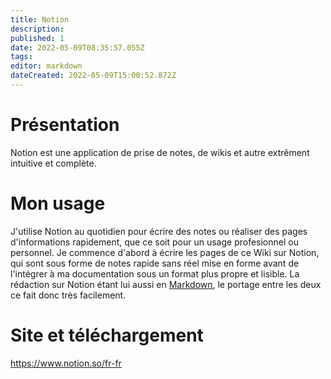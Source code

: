 ```yaml
---
title: Notion
description: 
published: 1
date: 2022-05-09T08:35:57.055Z
tags: 
editor: markdown
dateCreated: 2022-05-09T15:00:52.872Z
---
```


# Présentation

Notion est une application de prise de notes, de wikis et autre extrêment intuitive et complète.


# Mon usage

J'utilise Notion au quotidien pour écrire des notes ou réaliser des pages d'informations rapidement, que ce soit pour un usage profesionnel ou personnel.
Je commence d'abord à écrire les pages de ce Wiki sur Notion, qui sont sous forme de notes rapide sans réel mise en forme avant de l'intégrer à ma documentation sous un format plus propre et lisible.
La rédaction sur Notion étant lui aussi en [Markdown](../technologies/markdown.md), le portage entre les deux ce fait donc très facilement.

# Site et téléchargement

https://www.notion.so/fr-fr